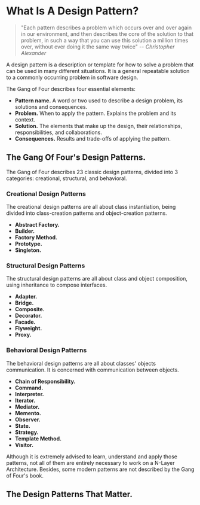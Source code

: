 # What Is A Design Pattern?


> "Each pattern describes a problem which occurs over
and over again in our environment, and then describes the core of the solution
to that problem, in such a way that you can use this solution a million times
over, without ever doing it the same way twice"
>  -- <cite>Christopher Alexander</cite>

A design pattern is a description or template for how to solve a problem that can be used in many different situations. It is a general repeatable solution to a commonly occurring problem in software design.

The Gang of Four describes four essential elements:

* **Pattern name.** A word or two used to describe a design problem, its solutions and consequences.
* **Problem.** When to apply the pattern. Explains the problem and its context.
* **Solution.** The elements that make up the design, their relationships, responsibilities, and collaborations.
* **Consequences.** Results and trade-offs of applying the pattern.

## The Gang Of Four's Design Patterns.

The Gang of Four describes 23 classic design patterns, divided into 3 categories: creational, structural, and behavioral.

### Creational Design Patterns

The creational design patterns are all about class instantiation, being divided into class-creation patterns and object-creation patterns.

* **Abstract Factory.**
* **Builder.** 
* **Factory Method.**
* **Prototype.**
* **Singleton.**

### Structural Design Patterns

The structural design patterns are all about class and object composition, using inheritance to compose interfaces.

* **Adapter.** 
* **Bridge.**
* **Composite.**
* **Decorator.**
* **Facade.**
* **Flyweight.**
* **Proxy.**

### Behavioral Design Patterns

The behavioral design patterns are all about classes' objects communication. It is concerned with communication between objects.

* **Chain of Responsibility.**
* **Command.**
* **Interpreter.**
* **Iterator.**
* **Mediator.**
* **Memento.** 
* **Observer.**
* **State.**
* **Strategy.**
* **Template Method.**
* **Visitor.**

Although it is extremely advised to learn, understand and apply those patterns, not all of them are entirely necessary to work on a N-Layer Architecture. Besides, some modern patterns are not described by the Gang of Four's book.

## The Design Patterns That Matter.

